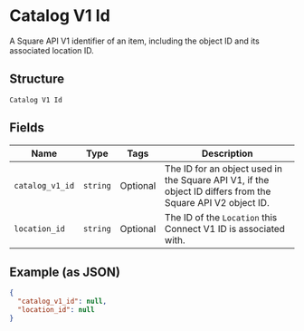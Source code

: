 
# Catalog V1 Id

A Square API V1 identifier of an item, including the object ID and its associated location ID.

## Structure

`Catalog V1 Id`

## Fields

| Name | Type | Tags | Description |
|  --- | --- | --- | --- |
| `catalog_v1_id` | `string` | Optional | The ID for an object used in the Square API V1, if the object ID differs from the Square API V2 object ID. |
| `location_id` | `string` | Optional | The ID of the `Location` this Connect V1 ID is associated with. |

## Example (as JSON)

```json
{
  "catalog_v1_id": null,
  "location_id": null
}
```

